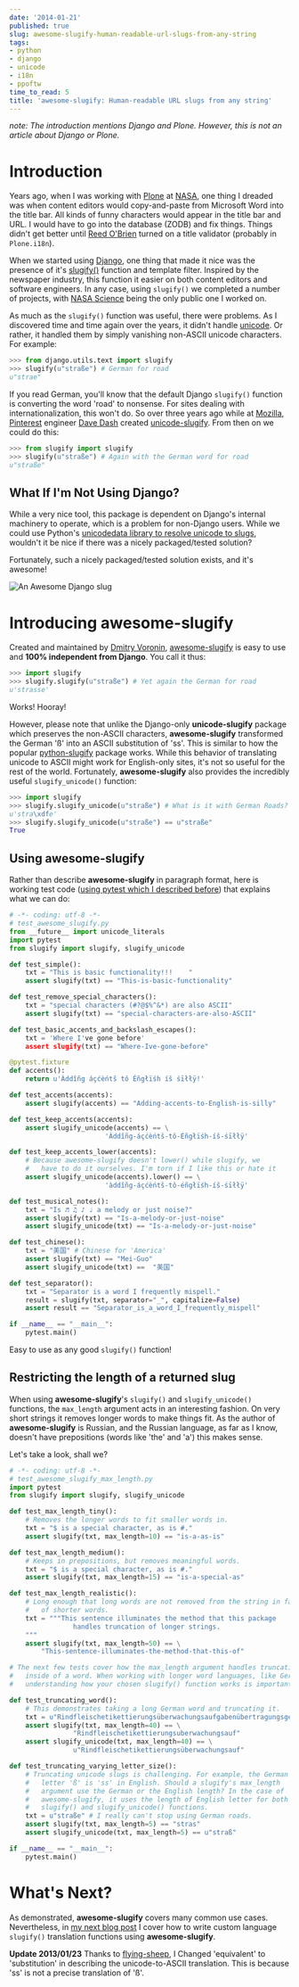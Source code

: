 ```yaml
---
date: '2014-01-21'
published: true
slug: awesome-slugify-human-readable-url-slugs-from-any-string
tags:
- python
- django
- unicode
- i18n
- ppoftw
time_to_read: 5
title: 'awesome-slugify: Human-readable URL slugs from any string'
---
```


*note: The introduction mentions Django and Plone. However, this is not
an article about Django or Plone.*

Introduction
============

Years ago, when I was working with [Plone](http://plone.org) at
[NASA](http://nasa.gov), one thing I dreaded was when content editors
would copy-and-paste from Microsoft Word into the title bar. All kinds
of funny characters would appear in the title bar and URL. I would have
to go into the database (ZODB) and fix things. Things didn't get better
until [Reed O'Brien](https://github.com/reedobrien) turned on a title
validator (probably in `Plone.i18n`).

When we started using [Django](https://www.djangoproject.com), one thing
that made it nice was the presence of it's
[slugify()](https://docs.djangoproject.com/en/dev/ref/utils/#module-django.utils.text)
function and template filter. Inspired by the newspaper industry, this
function it easier on both content editors and software engineers. In
any case, using `slugify()` we completed a number of projects, with
[NASA Science](http://science.nasa.gov/) being the only public one I
worked on.

As much as the `slugify()` function was useful, there were problems. As
I discovered time and time again over the years, it didn't handle
[unicode](https://en.wikipedia.org/wiki/Unicode). Or rather, it handled
them by simply vanishing non-ASCII unicode characters. For example:

``` python
>>> from django.utils.text import slugify
>>> slugify(u"straße") # German for road
u"strae"
```

If you read German, you'll know that the default Django `slugify()`
function is converting the word 'road' to nonsense. For sites dealing
with internationalization, this won't do. So over three years ago while
at [Mozilla](http://www.mozilla.org/), [Pinterest](http://pinterest.com)
engineer [Dave Dash](https://twitter.com/davedash) created
[unicode-slugify](https://pypi.python.org/pypi/unicode-slugify). From
then on we could do this:

``` python
>>> from slugify import slugify
>>> slugify(u"straße") # Again with the German word for road
u"straße"
```

What If I'm Not Using Django?
------------------------------

While a very nice tool, this package is dependent on Django's internal
machinery to operate, which is a problem for non-Django users. While we
could use Python's [unicodedata library to resolve unicode to
slugs](http://flask.pocoo.org/snippets/5/), wouldn't it be nice if
there was a nicely packaged/tested solution?

Fortunately, such a nicely packaged/tested solution exists, and it's
awesome!

![An Awesome Django slug](https://s3.amazonaws.com/pydanny/awesome_slugify_django.jpg)

Introducing awesome-slugify
===========================

Created and maintained by [Dmitry Voronin](https://github.com/dimka665),
[awesome-slugify](https://pypi.python.org/pypi/awesome-slugify) is easy
to use and **100% independent from Django**. You call it thus:

``` python
>>> import slugify
>>> slugify.slugify(u"straße") # Yet again the German for road
u'strasse'
```

Works! Hooray!

However, please note that unlike the Django-only **unicode-slugify**
package which preserves the non-ASCII characters, **awesome-slugify**
transformed the German 'ß' into an ASCII substitution of 'ss'. This
is similar to how the popular
[python-slugify](https://pypi.python.org/pypi/python-slugify) package
works. While this behavior of translating unicode to ASCII might work
for English-only sites, it's not so useful for the rest of the world.
Fortunately, **awesome-slugify** also provides the incredibly useful
`slugify_unicode()` function:

``` python
>>> import slugify
>>> slugify.slugify_unicode(u"straße") # What is it with German Roads?
u'stra\xdfe'
>>> slugify.slugify_unicode(u"straße") == u"straße"
True
```

Using awesome-slugify
---------------------

Rather than describe **awesome-slugify** in paragraph format, here is
working test code ([using pytest which I described
before](/pytest-no-boilerplate-testing.html)) that
explains what we can do:

``` python
# -*- coding: utf-8 -*-
# test_awesome_slugify.py
from __future__ import unicode_literals
import pytest
from slugify import slugify, slugify_unicode

def test_simple():
    txt = "This is basic functionality!!!    "
    assert slugify(txt) == "This-is-basic-functionality"

def test_remove_special_characters():
    txt = "special characters (#?@$%^&*) are also ASCII"
    assert slugify(txt) == "special-characters-are-also-ASCII"

def test_basic_accents_and_backslash_escapes():
    txt = 'Where I've gone before'
    assert slugify(txt) == "Where-Ive-gone-before"

@pytest.fixture
def accents():
    return u'Àddîñg áçćèńtš tô Éñgłïśh íš śīłłÿ!'

def test_accents(accents):
    assert slugify(accents) == "Adding-accents-to-English-is-silly"

def test_keep_accents(accents):
    assert slugify_unicode(accents) == \
                        'Àddîñg-áçćèńtš-tô-Éñgłïśh-íš-śīłłÿ'

def test_keep_accents_lower(accents):
    # Because awesome-slugify doesn't lower() while slugify, we
    #   have to do it ourselves. I'm torn if I like this or hate it
    assert slugify_unicode(accents).lower() == \
                        'àddîñg-áçćèńtš-tô-éñgłïśh-íš-śīłłÿ'

def test_musical_notes():
    txt = "Is ♬ ♫ ♪ ♩ a melody or just noise?"
    assert slugify(txt) == "Is-a-melody-or-just-noise"
    assert slugify_unicode(txt) == "Is-a-melody-or-just-noise"

def test_chinese():
    txt = "美国" # Chinese for 'America'
    assert slugify(txt) == "Mei-Guo"
    assert slugify_unicode(txt) ==  "美国" 

def test_separator():
    txt = "Separator is a word I frequently mispell."
    result = slugify(txt, separator="_", capitalize=False)
    assert result == "Separator_is_a_word_I_frequently_mispell"

if __name__ == "__main__":
    pytest.main()
```

Easy to use as any good `slugify()` function!

Restricting the length of a returned slug
-----------------------------------------

When using **awesome-slugify**'s `slugify()` and `slugify_unicode()`
functions, the `max_length` argument acts in an interesting fashion. On
very short strings it removes longer words to make things fit. As the
author of **awesome-slugify** is Russian, and the Russian language, as
far as I know, doesn't have prepositions (words like 'the' and 'a')
this makes sense.

Let's take a look, shall we?

``` python
# -*- coding: utf-8 -*-
# test_awesome_slugify_max_length.py
import pytest
from slugify import slugify, slugify_unicode

def test_max_length_tiny():
    # Removes the longer words to fit smaller words in.
    txt = "$ is a special character, as is #."
    assert slugify(txt, max_length=10) == "is-a-as-is"

def test_max_length_medium():
    # Keeps in prepositions, but removes meaningful words.
    txt = "$ is a special character, as is #."
    assert slugify(txt, max_length=15) == "is-a-special-as"

def test_max_length_realistic():
    # Long enough that long words are not removed from the string in favor 
    #   of shorter words.
    txt = """This sentence illuminates the method that this package
                handles truncation of longer strings.
    """
    assert slugify(txt, max_length=50) == \
        "This-sentence-illuminates-the-method-that-this-of"

# The next few tests cover how the max_length argument handles truncation
#   inside of a word. When working with longer word languages, like German,
#   understanding how your chosen slugify() function works is important.

def test_truncating_word():
    # This demonstrates taking a long German word and truncating it.
    txt = u"Rindfleischetikettierungsüberwachungsaufgabenübertragungsgesetz"
    assert slugify(txt, max_length=40) == \
                "Rindfleischetikettierungsuberwachungsauf"
    assert slugify_unicode(txt, max_length=40) == \
                u"Rindfleischetikettierungsüberwachungsauf"

def test_truncating_varying_letter_size():
    # Truncating unicode slugs is challenging. For example, the German 
    #   letter 'ß' is 'ss' in English. Should a slugify's max_length
    #   argument use the German or the English length? In the case of 
    #   awesome-slugify, it uses the length of English letter for both the 
    #   slugify() and slugify_unicode() functions.
    txt = u"straße" # I really can't stop using German roads.
    assert slugify(txt, max_length=5) == "stras"
    assert slugify_unicode(txt, max_length=5) == u"straß"

if __name__ == "__main__":
    pytest.main()
```

What's Next?
=============

As demonstrated, **awesome-slugify** covers many common use cases.
Nevertheless, in [my next blog
post](/awesome-slugify-human-readable-url-slugs-from-any-string-2.html)
I cover how to write custom language `slugify()` translation functions
using **awesome-slugify**.

**Update 2013/01/23** Thanks to
[flying-sheep](http://www.reddit.com/user/flying-sheep), I Changed
'equivalent' to 'substitution' in describing the unicode-to-ASCII
translation. This is because 'ss' is not a precise translation of
'ß'.
